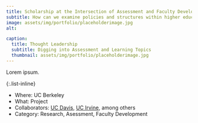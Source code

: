 ```yaml
---
title: Scholarship at the Intersection of Assessment and Faculty Development
subtitle: How can we examine policies and structures within higher education that contribute to inequities?
image: assets/img/portfolio/placeholderimage.jpg
alt: 

caption:
  title: Thought Leadership
  subtitle: Digging into Assessment and Learning Topics
  thumbnail: assets/img/portfolio/placeholderimage.jpg
---
```

Lorem ipsum.

{:.list-inline}
- Where: UC Berkeley
- What: Project
- Collaborators: [UC Davis](https://assessment.ucdavis.edu/), [UC Irvine](https://dtei.uci.edu/), among others
- Category: Research, Asessment, Faculty Development

